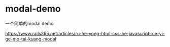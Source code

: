 # modal-demo

一个简单的modal demo

https://www.rails365.net/articles/ru-he-yong-html-css-he-javascript-xie-yi-ge-mo-tai-kuang-modal

